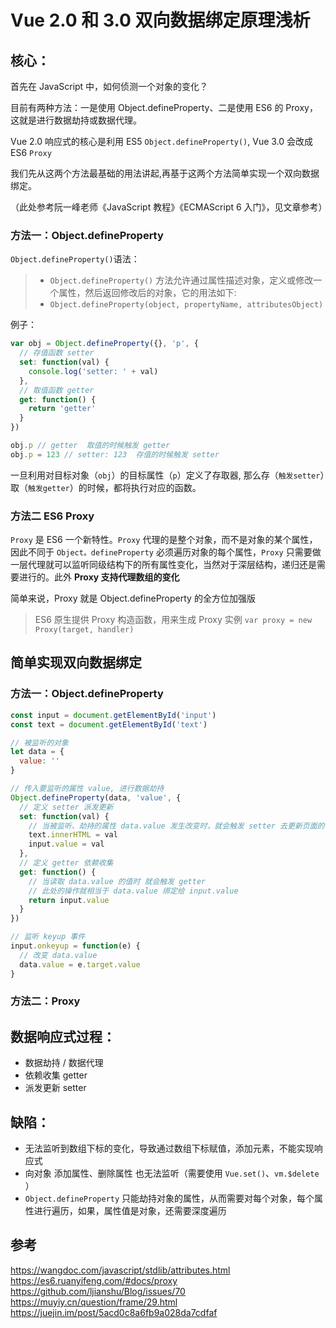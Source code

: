 # Vue 2.0 和 3.0 双向数据绑定原理浅析

## 核心：

首先在 JavaScript 中，如何侦测一个对象的变化？

目前有两种方法：一是使用 Object.defineProperty、二是使用 ES6 的 Proxy，这就是进行数据劫持或数据代理。

Vue 2.0 响应式的核心是利用 ES5 `Object.defineProperty()`, Vue 3.0 会改成 ES6 `Proxy`

我们先从这两个方法最基础的用法讲起,再基于这两个方法简单实现一个双向数据绑定。

（此处参考阮一峰老师《JavaScript 教程》《ECMAScript 6 入门》，见文章参考）

### 方法一：Object.defineProperty

`Object.defineProperty()`语法：

> - `Object.defineProperty()` 方法允许通过属性描述对象，定义或修改一个属性，然后返回修改后的对象，它的用法如下:
> - `Object.defineProperty(object, propertyName, attributesObject)`

例子：

```js
var obj = Object.defineProperty({}, 'p', {
  // 存值函数 setter
  set: function(val) {
    console.log('setter: ' + val)
  },
  // 取值函数 getter
  get: function() {
    return 'getter'
  }
})

obj.p // getter  取值的时候触发 getter
obj.p = 123 // setter: 123  存值的时候触发 setter
```

一旦利用对目标对象（`obj`）的目标属性（`p`）定义了存取器, 那么存（`触发setter`）取（`触发getter`）的时候，都将执行对应的函数。


### 方法二 ES6 Proxy

`Proxy` 是 ES6 一个新特性。`Proxy` 代理的是整个对象，而不是对象的某个属性，因此不同于 `Object。defineProperty` 必须遍历对象的每个属性，`Proxy` 只需要做一层代理就可以监听同级结构下的所有属性变化，当然对于深层结构，递归还是需要进行的。此外 **Proxy 支持代理数组的变化**

简单来说，Proxy 就是 Object.defineProperty 的全方位加强版

> ES6 原生提供 Proxy 构造函数，用来生成 Proxy 实例
> `var proxy = new Proxy(target, handler)`
> 



## 简单实现双向数据绑定

### 方法一：Object.defineProperty

```js
const input = document.getElementById('input')
const text = document.getElementById('text')

// 被监听的对象
let data = {
  value: ''
}

// 传入要监听的属性 value, 进行数据劫持
Object.defineProperty(data, 'value', {
  // 定义 setter 派发更新
  set: function(val) {
    // 当被监听、劫持的属性 data.value 发生改变时，就会触发 setter 去更新页面的值
    text.innerHTML = val
    input.value = val
  },
  // 定义 getter 依赖收集
  get: function() {
    // 当读取 data.value 的值时 就会触发 getter
    // 此处的操作就相当于 data.value 绑定给 input.value
    return input.value
  }
})

// 监听 keyup 事件
input.onkeyup = function(e) {
  // 改变 data.value
  data.value = e.target.value
}
```

### 方法二：Proxy




## 数据响应式过程：

- 数据劫持 / 数据代理
- 依赖收集 getter
- 派发更新 setter

## 缺陷：

- 无法监听到数组下标的变化，导致通过数组下标赋值，添加元素，不能实现响应式
- 向对象 添加属性、删除属性 也无法监听（需要使用 `Vue.set()`、`vm.$delete` ）
- `Object.defineProperty` 只能劫持对象的属性，从而需要对每个对象，每个属性进行遍历，如果，属性值是对象，还需要深度遍历

## 参考

https://wangdoc.com/javascript/stdlib/attributes.html
https://es6.ruanyifeng.com/#docs/proxy
https://github.com/ljianshu/Blog/issues/70
https://muyiy.cn/question/frame/29.html
https://juejin.im/post/5acd0c8a6fb9a028da7cdfaf
